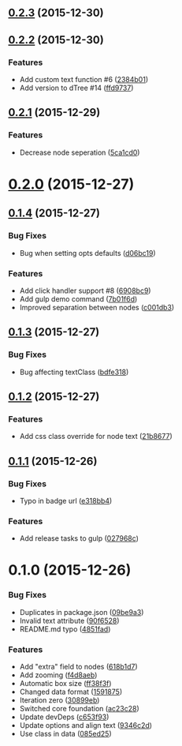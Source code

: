 <a name="0.2.3"></a>
## [0.2.3](https://github.com/ErikGartner/dtree/compare/0.2.2...v0.2.3) (2015-12-30)




<a name="0.2.2"></a>
## [0.2.2](https://github.com/ErikGartner/dtree/compare/0.2.1...v0.2.2) (2015-12-30)


### Features

* Add custom text function #6 ([2384b01](https://github.com/ErikGartner/dtree/commit/2384b01))
* Add version to dTree #14 ([ffd9737](https://github.com/ErikGartner/dtree/commit/ffd9737))



<a name="0.2.1"></a>
## [0.2.1](https://github.com/ErikGartner/dtree/compare/0.2.0...v0.2.1) (2015-12-29)


### Features

* Decrease node seperation ([5ca1cd0](https://github.com/ErikGartner/dtree/commit/5ca1cd0))



<a name="0.2.0"></a>
# [0.2.0](https://github.com/ErikGartner/dtree/compare/0.1.4...v0.2.0) (2015-12-27)




<a name="0.1.4"></a>
## [0.1.4](https://github.com/ErikGartner/dtree/compare/0.1.3...v0.1.4) (2015-12-27)


### Bug Fixes

* Bug when setting opts defaults ([d06bc19](https://github.com/ErikGartner/dtree/commit/d06bc19))

### Features

* Add click handler support #8 ([6908bc9](https://github.com/ErikGartner/dtree/commit/6908bc9))
* Add gulp demo command ([7b01f6d](https://github.com/ErikGartner/dtree/commit/7b01f6d))
* Improved separation between nodes ([c001db3](https://github.com/ErikGartner/dtree/commit/c001db3))



<a name="0.1.3"></a>
## [0.1.3](https://github.com/ErikGartner/dtree/compare/0.1.2...v0.1.3) (2015-12-27)


### Bug Fixes

* Bug affecting textClass ([bdfe318](https://github.com/ErikGartner/dtree/commit/bdfe318))



<a name="0.1.2"></a>
## [0.1.2](https://github.com/ErikGartner/dtree/compare/0.1.1...v0.1.2) (2015-12-27)


### Features

* Add css class override for node text ([21b8677](https://github.com/ErikGartner/dtree/commit/21b8677))



<a name="0.1.1"></a>
## [0.1.1](https://github.com/ErikGartner/dtree/compare/0.1.0...v0.1.1) (2015-12-26)


### Bug Fixes

* Typo in badge url ([e318bb4](https://github.com/ErikGartner/dtree/commit/e318bb4))

### Features

* Add release tasks to gulp ([027968c](https://github.com/ErikGartner/dtree/commit/027968c))



<a name="0.1.0"></a>
# 0.1.0 (2015-12-26)


### Bug Fixes

* Duplicates in package.json ([09be9a3](https://github.com/ErikGartner/dtree/commit/09be9a3))
* Invalid text attribute ([90f6528](https://github.com/ErikGartner/dtree/commit/90f6528))
* README.md typo ([4851fad](https://github.com/ErikGartner/dtree/commit/4851fad))

### Features

* Add "extra" field to nodes ([618b1d7](https://github.com/ErikGartner/dtree/commit/618b1d7))
* Add zooming ([f4d8aeb](https://github.com/ErikGartner/dtree/commit/f4d8aeb))
* Automatic box size ([ff38f3f](https://github.com/ErikGartner/dtree/commit/ff38f3f))
* Changed data format ([1591875](https://github.com/ErikGartner/dtree/commit/1591875))
* Iteration zero ([30899eb](https://github.com/ErikGartner/dtree/commit/30899eb))
* Switched core foundation ([ac23c28](https://github.com/ErikGartner/dtree/commit/ac23c28))
* Update devDeps ([c653f93](https://github.com/ErikGartner/dtree/commit/c653f93))
* Update options and align text ([9346c2d](https://github.com/ErikGartner/dtree/commit/9346c2d))
* Use class in data ([085ed25](https://github.com/ErikGartner/dtree/commit/085ed25))




